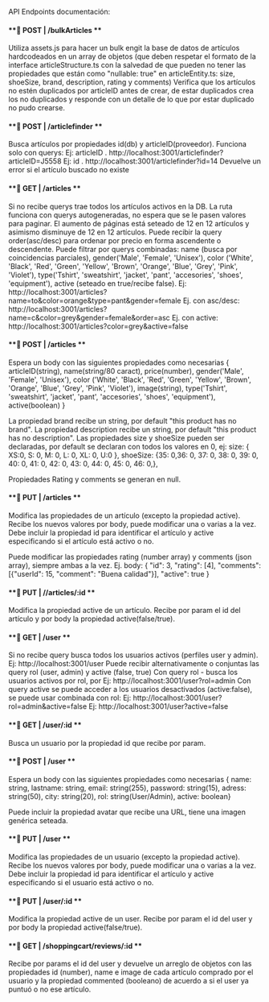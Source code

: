 API Endpoints documentación:

#### **📍 POST | /bulkArticles **

Utiliza assets.js para hacer un bulk engit la base de datos de artículos hardcodeados en un array de objetos (que deben respetar el formato de la interface articleStructure.ts con la salvedad de que pueden no tener las propiedades que están como "nullable: true" en articleEntity.ts: size, shoeSize, brand, description, rating y comments)
Verifica que los artículos no estén duplicados por articleID antes de crear, de estar duplicados crea los no duplicados y responde con un detalle de lo que por estar duplicado no pudo crearse.

#### **📍 POST | /articlefinder **

Busca artículos por propiedades id(db) y articleID(proveedor). Funciona solo con querys:
Ej: articleID . http://localhost:3001/articlefinder?articleID=J5558
Ej: id . http://localhost:3001/articlefinder?id=14
Devuelve un error si el artículo buscado no existe

#### **📍 GET | /articles **
Si no recibe querys trae todos los artículos activos en la DB.
La ruta funciona con querys autogeneradas, no espera que se le pasen valores para paginar. El aumento de páginas está seteado de 12 en 12 artículos y asimismo disminuye de 12 en 12 artículos.
Puede recibir la query order(asc/desc) para ordenar por precio en forma ascendente o descendente.
Puede filtrar por querys combinadas: name (busca por coincidencias parciales), gender('Male', 'Female', 'Unisex'), color ('White', 'Black', 'Red', 'Green', 'Yellow', 'Brown', 'Orange', 'Blue', 'Grey', 'Pink', 'Violet'), type('Tshirt', 'sweatshirt', 'jacket', 'pant', 'accesories', 'shoes', 'equipment'), active (seteado en true/recibe false).
Ej: http://localhost:3001/articles?name=to&color=orange&type=pant&gender=female
Ej. con asc/desc: http://localhost:3001/articles?name=c&color=grey&gender=female&order=asc
Ej. con active: http://localhost:3001/articles?color=grey&active=false

#### **📍 POST | /articles **

Espera un body con las siguientes propiedades como necesarias { articleID(string), name(string/80 caract), price(number), gender('Male', 'Female', 'Unisex'), color ('White', 'Black', 'Red', 'Green', 'Yellow', 'Brown', 'Orange', 'Blue', 'Grey', 'Pink', 'Violet'), image(string), type('Tshirt', 'sweatshirt', 'jacket', 'pant', 'accesories', 'shoes', 'equipment'), active(boolean) }

La propiedad brand recibe un string, por default "this product has no brand".
La propiedad description recibe un string, por default "this product has no description".
Las propiedades size y shoeSize pueden ser declaradas, por default se declaran con todos los valores en 0, ej:
size: { XS:0, S: 0, M: 0, L: 0, XL: 0, U:0 },
shoeSize: {35: 0,36: 0, 37: 0, 38: 0, 39: 0, 40: 0, 41: 0, 42: 0, 43: 0, 44: 0, 45: 0, 46: 0,},

Propiedades Rating y comments se generan en null.

#### **📍 PUT | /articles **

Modifica las propiedades de un artículo (excepto la propiedad active). 
Recibe los nuevos valores por body, puede modificar una o varias a la vez.
Debe incluir la propiedad id para identificar el artículo y active especificando si el artículo está activo o no.

Puede modificar las propiedades rating (number array) y comments (json array), siempre ambas a la vez.
Ej. body: {
  "id": 3,
   "rating": [4],
  "comments": [{"userId": 15, "comment": "Buena calidad"}],
  "active": true
}

#### **📍 PUT | //articles/:id **

Modifica la propiedad active de un artículo. Recibe por param el id del artículo y por body la propiedad active(false/true).

#### **📍 GET | /user **

Si no recibe query busca todos los usuarios activos (perfiles user y admin). Ej: http://localhost:3001/user
Puede recibir alternativamente o conjuntas las query rol (user, admin) y active (false, true)
Con query rol - busca los usuarios activos por rol, por Ej: http://localhost:3001/user?rol=admin
Con query active se puede acceder a los usuarios desactivados (active:false), se puede usar combinada con rol:
Ej: http://localhost:3001/user?rol=admin&active=false
Ej: http://localhost:3001/user?active=false

#### **📍 GET | /user/:id **

Busca un usuario por la propiedad id que recibe por param.

#### **📍 POST | /user **

Espera un body con las siguientes propiedades como necesarias { name: string, lastname: string, email: string(255), password: string(15), adress: string(50), city: string(20), rol: string(User/Admin), active: boolean}

Puede incluir la propiedad avatar que recibe una URL, tiene una imagen genérica seteada.

#### **📍 PUT | /user **

Modifica las propiedades de un usuario (excepto la propiedad active). 
Recibe los nuevos valores por body, puede modificar una o varias a la vez.
Debe incluir la propiedad id para identificar el artículo y active especificando si el usuario está activo o no.

#### **📍 PUT | /user/:id **

Modifica la propiedad active de un user. Recibe por param el id del user y por body la propiedad active(false/true).

#### **📍 GET | /shoppingcart/reviews/:id **

Recibe por params el id del user y devuelve un arreglo de objetos con las propiedades id (number), name e image de cada artículo comprado por el usuario y la propiedad commented (booleano) de acuerdo a si el user ya puntuó o no ese artículo.


